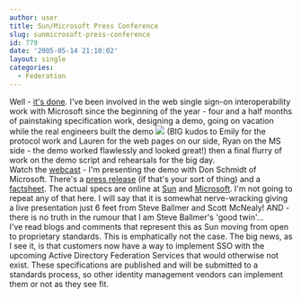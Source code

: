 ```yaml
---
author: user
title: Sun/Microsoft Press Conference
slug: sunmicrosoft-press-conference
id: 779
date: '2005-05-14 21:10:02'
layout: single
categories:
  - Federation
---
```


Well - [it's done](http://www.sun.com/aboutsun/media/features/sun_microsoft.html). I've been involved in the web single sign-on interoperability work with Microsoft since the beginning of the year - four and a half months of painstaking specification work, designing a demo, going on vacation while the real engineers built the demo ![](http://blogs.sun.com/roller/images/smileys/smile.gif) (BIG kudos to Emily for the protocol work and Lauren for the web pages on our side, Ryan on the MS side - the demo worked flawlessly and looked great!) then a final flurry of work on the demo script and rehearsals for the big day.  
Watch the [webcast](http://wcdata.sun.com/webcast/archives/VIP-2050/) - I'm presenting the demo with Don Schmidt of Microsoft. There's a [press release](http://www.sun.com/smi/Press/sunflash/2005-05/sunflash.20050513.1.html) (if that's your sort of thing) and a [factsheet](http://www.sun.com/aboutsun/media/features/MSSunFS.pdf). The actual specs are online at [Sun](http://developers.sun.com/techtopics/identity/interop/index.html) and [Microsoft](http://msdn.microsoft.com/webservices/understanding/specs/default.aspx?pull=/library/en-us/dnglobspec/html/wssecurspecindex.asp). I'm not going to repeat any of that here. I will say that it is somewhat nerve-wracking giving a live presentation just 6 feet from Steve Ballmer and Scott McNealy! AND - there is no truth in the rumour that I am Steve Ballmer's 'good twin'...  
I've read blogs and comments that represent this as Sun moving from open to proprietary standards. This is emphatically not the case. The big news, as I see it, is that customers now have a way to implement SSO with the upcoming Active Directory Federation Services that would otherwise not exist. These specifications are published and will be submitted to a standards process, so other identity management vendors can implement them or not as they see fit.